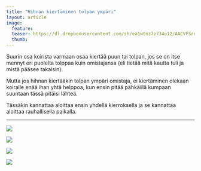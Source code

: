 ```yaml
---
title: "Hihnan kiertäminen tolpan ympäri"
layout: article
image:
  feature:
  teaser: https://dl.dropboxusercontent.com/sh/ea1wtnz7z734o12/AACVFSroqeLOgkx4WaPnhhbRa/aktivointi/hihnan-kiertaminen-tolpan-ympari/DSC32210-245px.jpg
  thumb:
---
```


Suurin osa koirista varmaan osaa kiertää puun tai tolpan, jos se on itse mennyt eri puolelta tolppaa kuin omistajansa (eli tietää mitä kautta tuli ja mistä pääsee takaisin).

Mutta jos hihnan kiertääkin tolpan ympäri omistaja, ei kiertäminen olekaan koiralle enää ihan yhtä helppoa, kun ensin pitää pähkäillä kumpaan suuntaan tässä pitäisi lähteä.

Tässäkin kannattaa aloittaa ensin yhdellä kierroksella ja se kannattaa aloittaa rauhallisella paikalla.

---

[![](https://dl.dropboxusercontent.com/sh/ea1wtnz7z734o12/AAC1e0r4Tqd_VDfw1w9dMiEra/aktivointi/hihnan-kiertaminen-tolpan-ympari/DSC32210-800px.jpg)](https://dl.dropboxusercontent.com/sh/ea1wtnz7z734o12/AAC2MmXDiF8cVYsbglxkEGZTa/aktivointi/hihnan-kiertaminen-tolpan-ympari/DSC32210.jpg)

[![](https://dl.dropboxusercontent.com/sh/ea1wtnz7z734o12/AAB_jb6BDkkUS3jMs4nQnEbka/aktivointi/hihnan-kiertaminen-tolpan-ympari/DSC32196-800px.jpg)](https://dl.dropboxusercontent.com/sh/ea1wtnz7z734o12/AAASBfLYoXFM0nEp4mG23unMa/aktivointi/hihnan-kiertaminen-tolpan-ympari/DSC32196.jpg)

[![](https://dl.dropboxusercontent.com/sh/ea1wtnz7z734o12/AACqTZe3kjgtG0kAqAWJ9grva/aktivointi/hihnan-kiertaminen-tolpan-ympari/DSC32197-800px.jpg)](https://dl.dropboxusercontent.com/sh/ea1wtnz7z734o12/AAA7_3SLMFAa9i5RA-5AHGvna/aktivointi/hihnan-kiertaminen-tolpan-ympari/DSC32197.jpg)

[![](https://dl.dropboxusercontent.com/sh/ea1wtnz7z734o12/AADoDK62lOELeKVm79SVLLFUa/aktivointi/hihnan-kiertaminen-tolpan-ympari/DSC32198-800px.jpg)](https://dl.dropboxusercontent.com/sh/ea1wtnz7z734o12/AABVVnkuWsSlPGfdcsFKU4F8a/aktivointi/hihnan-kiertaminen-tolpan-ympari/DSC32198.jpg)
